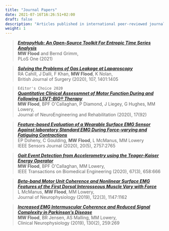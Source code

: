 ```yaml
---
title: "Journal Papers"
date: 2021-07-16T16:26:51+02:00
draft: false
description: "Articles published in international peer-reviewed journals. "
weight: 1
---
```



> [**_EntropyHub: An Open-Source Toolkit For Entropic Time Series Analysis_**](https://doi.org/10.1371/journal.pone.0259448)                                            
   **MW Flood** and Bernd Grimm,                              
   PLoS One (2021)


> [**_Solving the Problems of Gas Leakage at Laparoscopy_**](https://bjssjournals.onlinelibrary.wiley.com/doi/full/10.1002/bjs.11977)                                            
   RA Cahill, J Dalli, F Khan, **MW Flood**, K Nolan,                              
   British Journal of Surgery (2020), 107, 1401:1405

> `Editor's Choice 2020`    
[**_Quantitative Clinical Assessmnet of Motor Function During and Following LSVT-BIG® Therapy_**](https://link.springer.com/article/10.1186/s12984-020-00729-8)           
    **MW Flood**, BPF O'Callaghan, P Diamond, J Liegey, G Hughes, MM Lowery,                         
    Journal of NeuroEngineering and Rehabilitation (2020), 17(92)

> [**_Feature-based Evaluation of a Wearable Surface EMG Sensor Against laboratory Standard EMG During Force-varying and Fatiguing Contractions_**](https://ieeexplore.ieee.org/abstract/document/8897580)    
    EP Doheny, C Goulding, **MW Flood**, L McManus, MM Lowery                                         
    IEEE Sensors Journal (2020), 20(5), 2757:2765

> [**_Gait Event Detection from Accelerometry using the Teager-Kaiser Energy Operator_**](https://ieeexplore.ieee.org/abstract/document/8723520)    
    **MW Flood**, BPF O'Callaghan, MM Lowery,                        
    IEEE Transactions on Biomedical Engineering (2020), 67(3), 658:666

> [**_Beta-band Motor Unit Coherence and Nonlinear Surface EMG Features of the First Dorsal Interosseous Muscle Vary with Force_**](https://journals.physiology.org/doi/full/10.1152/jn.00228.2019)          
    L McManus, **MW Flood**, MM Lowery,                                          
    Journal of Neurophysiology (2019), 122(3), 1147:1162

> [**_Increased EMG Intermuscular Coherence and Reduced Signal Complexity in Parkinson’s Disease_**](https://www.sciencedirect.com/science/article/abs/pii/S1388245718313853)          
    **MW Flood**, BR Jensen, AS Malling, MM Lowery,                                                     
    Clinical Neurophysiology (2019), 130(2), 259:269


 
 
 